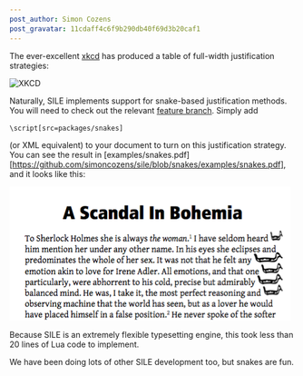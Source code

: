 ```yaml
---
post_author: Simon Cozens
post_gravatar: 11cdaff4c6f9b290db40f69d3b20caf1
---
```


The ever-excellent [xkcd][] has produced a table of full-width justification strategies:

![XKCD](http://imgs.xkcd.com/comics/full_width_justification.png)

Naturally, SILE implements support for snake-based justification methods. You will need to check out the relevant [feature branch][]. Simply add

    \script[src=packages/snakes]

(or XML equivalent) to your document to turn on this justification strategy. You can see the result in [examples/snakes.pdf][https://github.com/simoncozens/sile/blob/snakes/examples/snakes.pdf], and it looks like this:

![snakes](images/snakes.png)

Because SILE is an extremely flexible typesetting engine, this took less than 20 lines of Lua code to implement.

We have been doing lots of other SILE development too, but snakes are fun.

[xkcd]: http://www.xkcd.com/
[feature branch]: https://github.com/simoncozens/sile/tree/snakes
